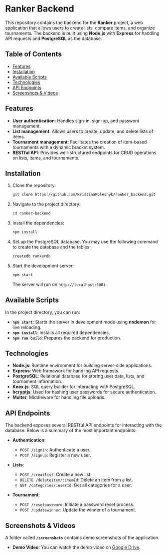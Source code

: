 # Ranker Backend

This repository contains the backend for the **Ranker** project, a web application that allows users to create lists, compare items, and organize tournaments. The backend is built using **Node.js** with **Express** for handling API requests and **PostgreSQL** as the database.

## Table of Contents

- [Features](#features)
- [Installation](#installation)
- [Available Scripts](#available-scripts)
- [Technologies](#technologies)
- [API Endpoints](#api-endpoints)
- [Screenshots & Videos](#screenshots--videos)

## Features

- **User authentication**: Handles sign-in, sign-up, and password management.
- **List management**: Allows users to create, update, and delete lists of items.
- **Tournament management**: Facilitates the creation of item-based tournaments with a dynamic bracket system.
- **RESTful API**: Provides well-structured endpoints for CRUD operations on lists, items, and tournaments.

## Installation

1. Clone the repository:

   ```bash
   git clone https://github.com/KristinaKolesnyk/ranker_backend.git
   ```

2. Navigate to the project directory:

   ```bash
   cd ranker-backend
   ```

3. Install the dependencies:

   ```bash
   npm install
   ```

4. Set up the PostgreSQL database. You may use the following command to create the database and the tables:

   ```bash
   createdb rankerdb
   ```

5. Start the development server:

   ```bash
   npm start
   ```

   The server will run on `http://localhost:3001`.

## Available Scripts

In the project directory, you can run:

- **`npm start`**: Starts the server in development mode using **nodemon** for live reloading.
- **`npm install`**: Installs all required dependencies.
- **`npm run build`**: Prepares the backend for production.

## Technologies

- **Node.js**: Runtime environment for building server-side applications.
- **Express**: Web framework for handling API requests.
- **PostgreSQL**: Relational database for storing user data, lists, and tournament information.
- **Knex.js**: SQL query builder for interacting with PostgreSQL.
- **bcryptjs**: Used for hashing user passwords for secure authentication.
- **Multer**: Middleware for handling file uploads.

## API Endpoints

The backend exposes several RESTful API endpoints for interacting with the database. Below is a summary of the most important endpoints:

- **Authentication**:
  - `POST /signin`: Authenticate a user.
  - `POST /signup`: Register a new user.
  
- **Lists**:
  - `POST /creatlist`: Create a new list.
  - `DELETE /deleteitem/:itemId`: Delete an item from a list.
  - `GET /categories/:userId`: Get all categories for a user.
  
- **Tournament**:
  - `POST /resetpassword`: Initiate a password reset process.
  - `POST /updatewinner`: Update the winner of a tournament.

## Screenshots & Videos

A folder called **`/screenshots`** contains demo screenshots of the application.

- **Demo Video**: You can watch the demo video on [Google Drive](https://drive.google.com/file/d/1VphzLdFyHtjBdn0MP5WybtCAW-bC7GQY/view?usp=sharing).
